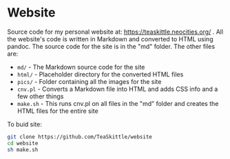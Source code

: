 # Website

Source code for my personal website at: https://teaskittle.neocities.org/ . All the website's code is written in Markdown and converted to HTML using pandoc. The source code for the site is in the "md" folder. The other files are:

* `md/` - The Markdown source code for the site
* `html/` - Placeholder directory for the converted HTML files
* `pics/` - Folder containing all the images for the site
* `cnv.pl` - Converts a Markdown file into HTML and adds CSS info and a few other things
* `make.sh` - This runs cnv.pl on all files in the "md" folder and creates the HTML files for the entire site

To buid site:  
```bash
git clone https://github.com/TeaSkittle/website
cd website
sh make.sh
```
